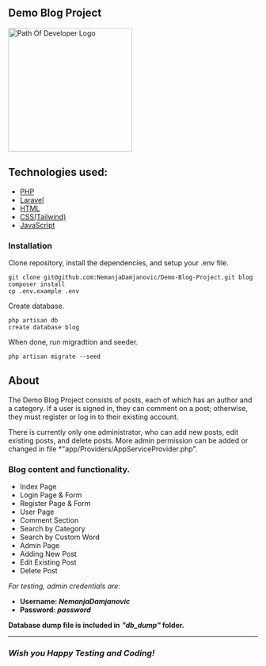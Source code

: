 ## Demo Blog Project

<img src="https://live.staticflickr.com/65535/52745588023_12304c8db3_w.jpg" alt="Path Of Developer Logo" width="250">

## Technologies used:

* [PHP](https://www.php.net/)
* [Laravel](https://laravel.com/)
* [HTML](https://en.wikipedia.org/wiki/HTML)
* [CSS(Tailwind)](https://en.wikipedia.org/wiki/CSS)
* [JavaScript](https://www.javascript.com/)

### Installation

Clone repository, install the dependencies, and setup your .env file.

```
git clone git@github.com:NemanjaDamjanovic/Demo-Blog-Project.git blog
composer install
cp .env.example .env
```
Create database.
```
php artisan db
create database blog
```

When done, run migradtion and seeder.
```
php artisan migrate --seed
```


## About

The Demo Blog Project consists of posts, each of which has an author and a category. If a user is signed in, they can comment on a post; otherwise, they must register or log in to their existing account.

There is currently only one administrator, who can add new posts, edit existing posts, and delete posts.
More admin permission can be added or changed in file *"app/Providers/AppServiceProvider.php".

### Blog content and functionality.

- Index Page
- Login Page & Form
- Register Page & Form
- User Page
- Comment Section
- Search by Category
- Search by Custom Word
- Admin Page
- Adding New Post
- Edit Existing Post
- Delete Post


*For testing, admin credentials are:*
* **Username: *NemanjaDamjanovic***
* **Password: *password***

**Database dump file is included in** ***"db_dump"* folder.**


__________________________________________________

<h3><i>Wish you Happy Testing and Coding!</i></h3>

